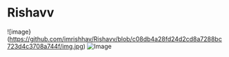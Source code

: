 # Rishavv
![image}(https://github.com/imrishhav/Rishavv/blob/c08db4a28fd24d2cd8a7288bc723d4c3708a744f/img.jpg)
![Image](https://github.com/user-attachments/assets/72540f36-aa14-4ad9-bfd5-dec6137ceb45)
